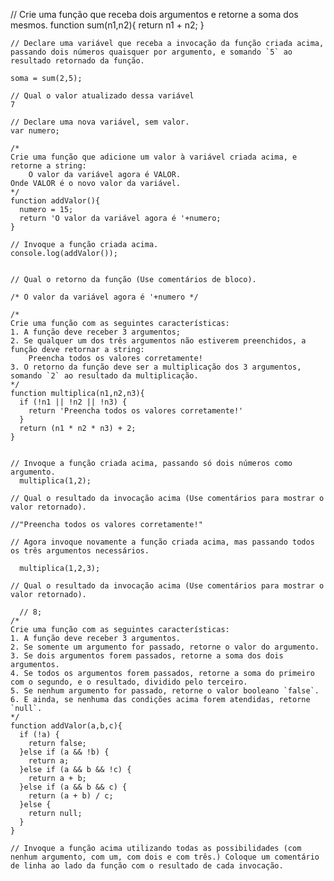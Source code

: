// Crie uma função que receba dois argumentos e retorne a soma dos mesmos.
    function sum(n1,n2){
      return n1 + n2;
    }

    // Declare uma variável que receba a invocação da função criada acima, passando dois números quaisquer por argumento, e somando `5` ao resultado retornado da função.

    soma = sum(2,5);

    // Qual o valor atualizado dessa variável
    7

    // Declare uma nova variável, sem valor.
    var numero;

    /*
    Crie uma função que adicione um valor à variável criada acima, e retorne a string:
        O valor da variável agora é VALOR.
    Onde VALOR é o novo valor da variável.
    */
    function addValor(){
      numero = 15;
      return 'O valor da variável agora é '+numero;
    }

    // Invoque a função criada acima.
    console.log(addValor());


    // Qual o retorno da função (Use comentários de bloco).

    /* O valor da variável agora é '+numero */

    /*
    Crie uma função com as seguintes características:
    1. A função deve receber 3 argumentos;
    2. Se qualquer um dos três argumentos não estiverem preenchidos, a função deve retornar a string:
        Preencha todos os valores corretamente!
    3. O retorno da função deve ser a multiplicação dos 3 argumentos, somando `2` ao resultado da multiplicação.
    */
    function multiplica(n1,n2,n3){
      if (!n1 || !n2 || !n3) {
        return 'Preencha todos os valores corretamente!'
      }
      return (n1 * n2 * n3) + 2;
    }


    // Invoque a função criada acima, passando só dois números como argumento.
      multiplica(1,2);

    // Qual o resultado da invocação acima (Use comentários para mostrar o valor retornado).

    //"Preencha todos os valores corretamente!"

    // Agora invoque novamente a função criada acima, mas passando todos os três argumentos necessários.

      multiplica(1,2,3);

    // Qual o resultado da invocação acima (Use comentários para mostrar o valor retornado).

      // 8;
    /*
    Crie uma função com as seguintes características:
    1. A função deve receber 3 argumentos.
    2. Se somente um argumento for passado, retorne o valor do argumento.
    3. Se dois argumentos forem passados, retorne a soma dos dois argumentos.
    4. Se todos os argumentos forem passados, retorne a soma do primeiro com o segundo, e o resultado, dividido pelo terceiro.
    5. Se nenhum argumento for passado, retorne o valor booleano `false`.
    6. E ainda, se nenhuma das condições acima forem atendidas, retorne `null`.
    */
    function addValor(a,b,c){
      if (!a) {
        return false;
      }else if (a && !b) {
        return a;
      }else if (a && b && !c) {
        return a + b;
      }else if (a && b && c) {
        return (a + b) / c;
      }else {
        return null;
      }
    }

    // Invoque a função acima utilizando todas as possibilidades (com nenhum argumento, com um, com dois e com três.) Coloque um comentário de linha ao lado da função com o resultado de cada invocação.
